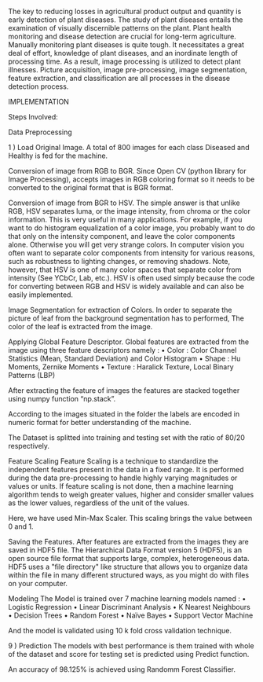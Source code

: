 The key to reducing losses in agricultural product output and quantity is early detection of plant diseases. The study of plant diseases entails the examination of visually discernible patterns on the plant. Plant health monitoring and disease detection are crucial for long-term agriculture. Manually monitoring plant diseases is quite tough. It necessitates a great deal of effort, knowledge of plant diseases, and an inordinate length of processing time. As a result, image processing is utilized to detect plant illnesses. Picture acquisition, image pre-processing, image segmentation, feature extraction, and classification are all processes in the disease detection process.


IMPLEMENTATION

Steps Involved:


Data Preprocessing

1 ) Load Original Image. A total of 800 images for each class Diseased and Healthy is fed for the machine.

Conversion of image from RGB to BGR. Since Open CV (python library for Image Processing), accepts images in RGB coloring format so it needs to be converted to the original format that is BGR format.

Conversion of image from BGR to HSV. The simple answer is that unlike RGB, HSV separates luma, or the image intensity, from chroma or the color information. This is very useful in many applications. For example, if you want to do histogram equalization of a color image, you probably want to do that only on the intensity component, and leave the color components alone. Otherwise you will get very strange colors. In computer vision you often want to separate color components from intensity for various reasons, such as robustness to lighting changes, or removing shadows. Note, however, that HSV is one of many color spaces that separate color from intensity (See YCbCr, Lab, etc.). HSV is often used simply because the code for converting between RGB and HSV is widely available and can also be easily implemented.

Image Segmentation for extraction of Colors. In order to separate the picture of leaf from the background segmentation has to performed, The color of the leaf is extracted from the image.

Applying Global Feature Descriptor. Global features are extracted from the image using three feature descriptors namely :
• Color : Color Channel Statistics (Mean, Standard Deviation) and Color Histogram
• Shape : Hu Moments, Zernike Moments
• Texture : Haralick Texture, Local Binary Patterns (LBP)

After extracting the feature of images the features are stacked together using numpy function “np.stack”.

According to the images situated in the folder the labels are encoded in numeric format for better understanding of the machine.

The Dataset is splitted into training and testing set with the ratio of 80/20 respectively.

Feature Scaling Feature Scaling is a technique to standardize the independent features present in the data in a fixed range. It is performed during the data pre-processing to handle highly varying magnitudes or values or units. If feature scaling is not done, then a machine learning algorithm tends to weigh greater values, higher and consider smaller values as the lower values, regardless of the unit of the values.

Here, we have used Min-Max Scaler. This scaling brings the value between 0 and 1.

Saving the Features. After features are extracted from the images they are saved in HDF5 file. The Hierarchical Data Format version 5 (HDF5), is an open source file format that supports large, complex, heterogeneous data. HDF5 uses a "file directory" like structure that allows you to organize data within the file in many different structured ways, as you might do with files on your computer.

Modeling The Model is trained over 7 machine learning models named :
• Logistic Regression
• Linear Discriminant Analysis
• K Nearest Neighbours
• Decision Trees
• Random Forest
• Naïve Bayes
• Support Vector Machine

And the model is validated using 10 k fold cross validation technique.

9 ) Prediction The models with best performance is them trained with whole of the dataset and score for testing set is predicted using Predict function.

An accuracy of 98.125% is achieved using Randomm Forest Classifier.
